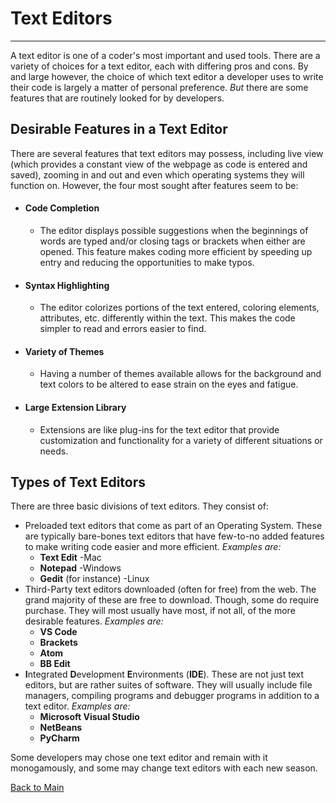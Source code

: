 # Text Editors
---
A text editor is one of a coder's most important and used tools. There are a variety of choices for a text editor, each with differing pros and cons. By and large however, the choice of which text editor a developer uses to write their code is largely a matter of personal preference. *But* there are some features that are routinely looked for by developers.

## Desirable Features in a Text Editor

There are several features that text editors may possess, including live view (which provides a constant view of the webpage as code is entered and saved), zooming in and out and even which operating systems they will function on. However, the four most sought after features seem to be:

- #### Code Completion
  - The editor displays possible suggestions when the beginnings of words are typed and/or closing tags or brackets when either are opened. This feature makes coding more efficient by speeding up entry and reducing the opportunities to make typos.
- #### Syntax Highlighting
  - The editor colorizes portions of the text entered, coloring elements, attributes, etc. differently within the text. This makes the code simpler to read and errors easier to find.
- #### Variety of Themes
  - Having a number of themes available allows for the background and text colors to be altered to ease strain on the eyes and fatigue.
- #### Large Extension Library
  - Extensions are like plug-ins for the text editor that provide customization and functionality for a variety of different situations or needs.

## Types of Text Editors

There are three basic divisions of text editors. They consist of:

- Preloaded text editors that come as part of an Operating System. These are typically bare-bones text editors that have few-to-no added features to make writing code easier and more efficient. *Examples are:* 
  - **Text Edit** -Mac
  - **Notepad** -Windows
  - **Gedit** (for instance) -Linux
- Third-Party text editors downloaded (often for free) from the web. The grand majority of these are free to download. Though, some do require purchase. They will most usually have most, if not all, of the more desirable features. *Examples are:*
  - **VS Code**
  - **Brackets**
  - **Atom**
  - **BB Edit**
- **I**ntegrated **D**evelopment **E**nvironments (**IDE**). These are not just text editors, but are rather suites of software. They will usually include file managers, compiling programs and debugger programs in addition to a text editor. *Examples are:*
  - **Microsoft Visual Studio**
  - **NetBeans**
  - **PyCharm**

Some developers may chose one text editor and remain with it monogamously, and some may change text editors with each new season. 



[Back to Main](README.md)
